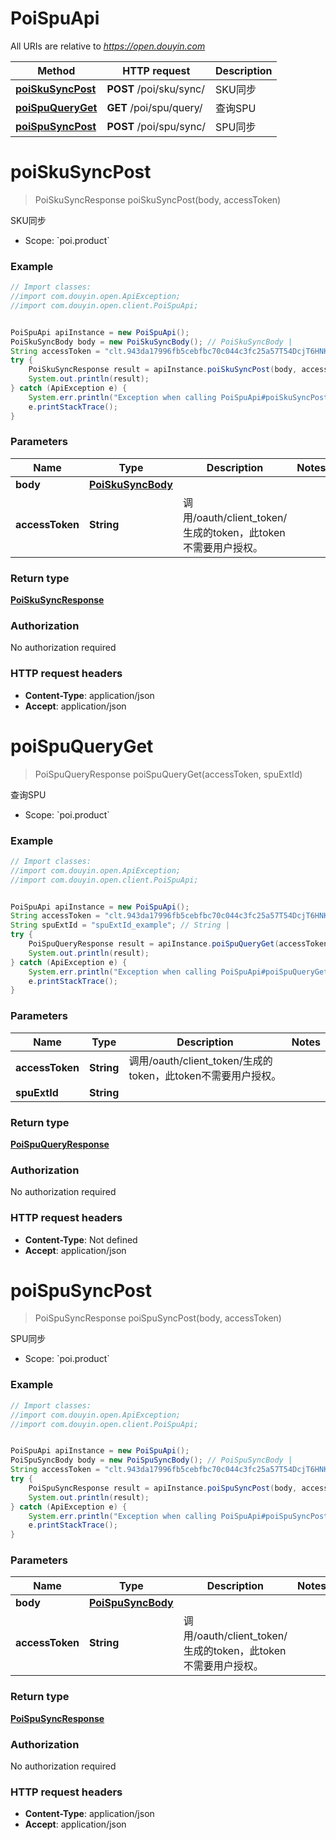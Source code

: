 # PoiSpuApi

All URIs are relative to *https://open.douyin.com*

Method | HTTP request | Description
------------- | ------------- | -------------
[**poiSkuSyncPost**](PoiSpuApi.md#poiSkuSyncPost) | **POST** /poi/sku/sync/ | SKU同步
[**poiSpuQueryGet**](PoiSpuApi.md#poiSpuQueryGet) | **GET** /poi/spu/query/ | 查询SPU
[**poiSpuSyncPost**](PoiSpuApi.md#poiSpuSyncPost) | **POST** /poi/spu/sync/ | SPU同步

<a name="poiSkuSyncPost"></a>
# **poiSkuSyncPost**
> PoiSkuSyncResponse poiSkuSyncPost(body, accessToken)

SKU同步

* Scope: &#x60;poi.product&#x60; 

### Example
```java
// Import classes:
//import com.douyin.open.ApiException;
//import com.douyin.open.client.PoiSpuApi;


PoiSpuApi apiInstance = new PoiSpuApi();
PoiSkuSyncBody body = new PoiSkuSyncBody(); // PoiSkuSyncBody | 
String accessToken = "clt.943da17996fb5cebfbc70c044c3fc25a57T54DcjT6HNKGqnUdxzy1KcxFnZ"; // String | 调用/oauth/client_token/生成的token，此token不需要用户授权。
try {
    PoiSkuSyncResponse result = apiInstance.poiSkuSyncPost(body, accessToken);
    System.out.println(result);
} catch (ApiException e) {
    System.err.println("Exception when calling PoiSpuApi#poiSkuSyncPost");
    e.printStackTrace();
}
```

### Parameters

Name | Type | Description  | Notes
------------- | ------------- | ------------- | -------------
 **body** | [**PoiSkuSyncBody**](PoiSkuSyncBody.md)|  |
 **accessToken** | **String**| 调用/oauth/client_token/生成的token，此token不需要用户授权。 |

### Return type

[**PoiSkuSyncResponse**](PoiSkuSyncResponse.md)

### Authorization

No authorization required

### HTTP request headers

 - **Content-Type**: application/json
 - **Accept**: application/json

<a name="poiSpuQueryGet"></a>
# **poiSpuQueryGet**
> PoiSpuQueryResponse poiSpuQueryGet(accessToken, spuExtId)

查询SPU

* Scope: &#x60;poi.product&#x60; 

### Example
```java
// Import classes:
//import com.douyin.open.ApiException;
//import com.douyin.open.client.PoiSpuApi;


PoiSpuApi apiInstance = new PoiSpuApi();
String accessToken = "clt.943da17996fb5cebfbc70c044c3fc25a57T54DcjT6HNKGqnUdxzy1KcxFnZ"; // String | 调用/oauth/client_token/生成的token，此token不需要用户授权。
String spuExtId = "spuExtId_example"; // String | 
try {
    PoiSpuQueryResponse result = apiInstance.poiSpuQueryGet(accessToken, spuExtId);
    System.out.println(result);
} catch (ApiException e) {
    System.err.println("Exception when calling PoiSpuApi#poiSpuQueryGet");
    e.printStackTrace();
}
```

### Parameters

Name | Type | Description  | Notes
------------- | ------------- | ------------- | -------------
 **accessToken** | **String**| 调用/oauth/client_token/生成的token，此token不需要用户授权。 |
 **spuExtId** | **String**|  |

### Return type

[**PoiSpuQueryResponse**](PoiSpuQueryResponse.md)

### Authorization

No authorization required

### HTTP request headers

 - **Content-Type**: Not defined
 - **Accept**: application/json

<a name="poiSpuSyncPost"></a>
# **poiSpuSyncPost**
> PoiSpuSyncResponse poiSpuSyncPost(body, accessToken)

SPU同步

* Scope: &#x60;poi.product&#x60; 

### Example
```java
// Import classes:
//import com.douyin.open.ApiException;
//import com.douyin.open.client.PoiSpuApi;


PoiSpuApi apiInstance = new PoiSpuApi();
PoiSpuSyncBody body = new PoiSpuSyncBody(); // PoiSpuSyncBody | 
String accessToken = "clt.943da17996fb5cebfbc70c044c3fc25a57T54DcjT6HNKGqnUdxzy1KcxFnZ"; // String | 调用/oauth/client_token/生成的token，此token不需要用户授权。
try {
    PoiSpuSyncResponse result = apiInstance.poiSpuSyncPost(body, accessToken);
    System.out.println(result);
} catch (ApiException e) {
    System.err.println("Exception when calling PoiSpuApi#poiSpuSyncPost");
    e.printStackTrace();
}
```

### Parameters

Name | Type | Description  | Notes
------------- | ------------- | ------------- | -------------
 **body** | [**PoiSpuSyncBody**](PoiSpuSyncBody.md)|  |
 **accessToken** | **String**| 调用/oauth/client_token/生成的token，此token不需要用户授权。 |

### Return type

[**PoiSpuSyncResponse**](PoiSpuSyncResponse.md)

### Authorization

No authorization required

### HTTP request headers

 - **Content-Type**: application/json
 - **Accept**: application/json


